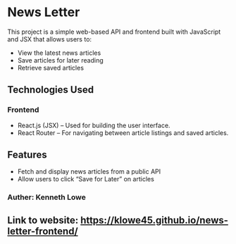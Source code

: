 # News Letter

This project is a simple web-based API and frontend built with JavaScript and JSX that allows users to:

- View the latest news articles
- Save articles for later reading
- Retrieve saved articles

## Technologies Used

### Frontend

- React.js (JSX) – Used for building the user interface.
- React Router – For navigating between article listings and saved articles.

## Features

- Fetch and display news articles from a public API
- Allow users to click “Save for Later” on articles

### Auther: Kenneth Lowe

## Link to website:  https://klowe45.github.io/news-letter-frontend/
